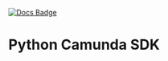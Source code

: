 [![Docs Badge](https://img.shields.io/badge/documentation-blue)](https://mdelmans.github.io/python-camunda-sdk/)


# Python Camunda SDK